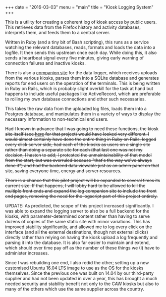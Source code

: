 +++
date = "2016-03-03"
menu = "main"
title = "Kiosk Logging System"
+++

[<i class="fa fa-github fa-3x"></i>](https://github.com/Xymist/caw-kiosk-logger)

This is a utility for creating a coherent log of kiosk access by public users. This retrieves data from the Firefox history and activity databases, interprets them, and feeds them to a central server.

Written in Ruby (and a tiny bit of Bash scripting), this runs as a service watching the relevant databases, reads, formats and loads the data into a logfile. It then sends this upstream once each day. While doing this, it also sends a heartbeat signal every five minutes, giving early warning of connection failures and inactive kiosks.

There is also a [companion site](https://github.com/Xymist/caw-kiosk-logsite) for the data logger, which receives uploads from the various kiosks, parses them into a SQLite database and generates reports for end users on the operation of the terminals. This is being written in Ruby on Rails, which is probably slight overkill for the task at hand but happens to include useful packages like ActiveRecord, which are preferable to rolling my own database connections and other such necessaries.

This takes the raw data from the uploaded log files, loads them into a Postgres database, and manipulates them in a variety of ways to display the necessary information to non-technical end users.

<del> Had I known in advance that I was going to need these functions, the kiosk site itself (see [here](/project/citizens-advice-kiosks/) for that project) would have looked very different. I would almost certainly have done the entire thing in Ruby on Rails, logged every click server side, had each of the kiosks as users on a single site rather than doing a separate site for each (that last one was not my decision, I hasten to add; I protested the unmaintainability of that model from the start, but was overruled because "that's the way we've always done it") and had the backend data viewable just as an admin panel on that site, saving everyone time, energy and server resources. </del>

<del>There is a chance that this pilot project will be expanded to several times its current size. If that happens, I will lobby hard to be allowed to kill the multiple front ends and expand the log companion site to include the front end pages, removing the need for the logscript part of this project entirely.</del>

UPDATE: As predicted, the scope of this project increased significantly. I was able to expand the logging server to also be a full backend for the kiosks, with parameter-determined content rather than having to serve dozens of copies of the same static site with minor variations. This has improved stability significantly, and allowed me to log every click on the interface (and all the external destinations, though not external clicks) directly rather than relying on having the kiosk upload a log frequently and parsing it into the database. It is also far easier to maintain and extend, which should over time pay off as the number of these things we (I) have to administer increases.

Since I was rebuilding one end, I also redid the other; setting up a new customised Ubuntu 16.04 LTS image to use as the OS for the kiosks themselves. Since the previous one was built on 14.04 by our third-party supplier and had not been updated in over a year, this has brought a much needed security and stability benefit not only to the CAW kiosks but also to many of the others which use the same supplier across the country.
